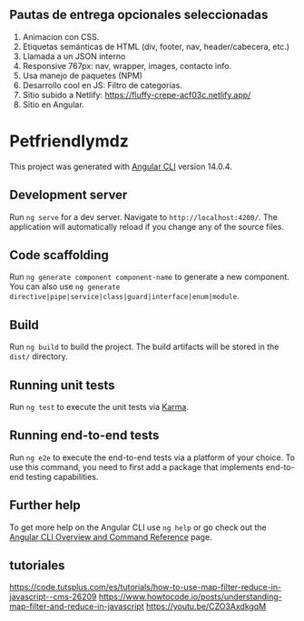 ## Pautas de entrega opcionales seleccionadas
1.	Animacion con CSS. 
2.	Etiquetas semánticas de HTML (div, footer, nav, header/cabecera, etc.)
3.	Llamada a un JSON interno
4.	Responsive 767px: nav, wrapper, images, contacto info.
5.	Usa manejo de paquetes (NPM)
6.	Desarrollo cool en JS: Filtro de categorías.
7.	Sitio subido a Netlify: https://fluffy-crepe-acf03c.netlify.app/
8.	Sitio en Angular.


# Petfriendlymdz

This project was generated with [Angular CLI](https://github.com/angular/angular-cli) version 14.0.4.

## Development server

Run `ng serve` for a dev server. Navigate to `http://localhost:4200/`. The application will automatically reload if you change any of the source files.

## Code scaffolding

Run `ng generate component component-name` to generate a new component. You can also use `ng generate directive|pipe|service|class|guard|interface|enum|module`.

## Build

Run `ng build` to build the project. The build artifacts will be stored in the `dist/` directory.

## Running unit tests

Run `ng test` to execute the unit tests via [Karma](https://karma-runner.github.io).

## Running end-to-end tests

Run `ng e2e` to execute the end-to-end tests via a platform of your choice. To use this command, you need to first add a package that implements end-to-end testing capabilities.

## Further help

To get more help on the Angular CLI use `ng help` or go check out the [Angular CLI Overview and Command Reference](https://angular.io/cli) page.

## tutoriales
https://code.tutsplus.com/es/tutorials/how-to-use-map-filter-reduce-in-javascript--cms-26209
https://www.howtocode.io/posts/understanding-map-filter-and-reduce-in-javascript
https://youtu.be/CZO3AxdkgqM
